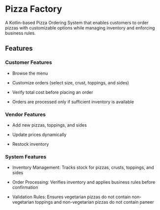 # Pizza Factory

A Kotlin-based Pizza Ordering System that enables customers to order pizzas with customizable options while managing inventory and enforcing business rules.

## Features

### Customer Features

- Browse the menu

- Customize orders (select size, crust, toppings, and sides)

- Verify total cost before placing an order

- Orders are processed only if sufficient inventory is available

### Vendor Features

- Add new pizzas, toppings, and sides

- Update prices dynamically

- Restock inventory

### System Features

- Inventory Management: Tracks stock for pizzas, crusts, toppings, and sides

- Order Processing: Verifies inventory and applies business rules before confirmation

- Validation Rules: Ensures vegetarian pizzas do not contain non-vegetarian toppings and non-vegetarian pizzas do not contain paneer